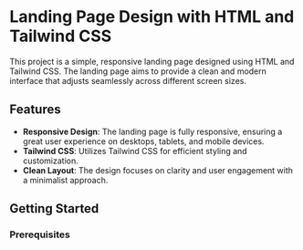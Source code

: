 # Landing Page Design with HTML and Tailwind CSS

This project is a simple, responsive landing page designed using HTML and Tailwind CSS. The landing page aims to provide a clean and modern interface that adjusts seamlessly across different screen sizes.

## Features

- **Responsive Design**: The landing page is fully responsive, ensuring a great user experience on desktops, tablets, and mobile devices.
- **Tailwind CSS**: Utilizes Tailwind CSS for efficient styling and customization.
- **Clean Layout**: The design focuses on clarity and user engagement with a minimalist approach.

## Getting Started

### Prerequisites

